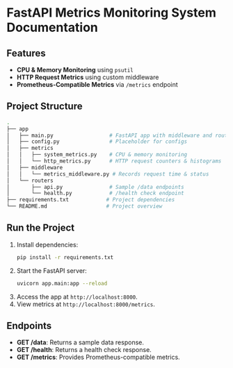 # FastAPI Metrics Monitoring System Documentation

## Features
- **CPU & Memory Monitoring** using `psutil`
- **HTTP Request Metrics** using custom middleware
- **Prometheus-Compatible Metrics** via `/metrics` endpoint

## Project Structure
```bash
.
├── app
│   ├── main.py                  # FastAPI app with middleware and routing
│   ├── config.py                # Placeholder for configs
│   ├── metrics
│   │   ├── system_metrics.py    # CPU & memory monitoring
│   │   └── http_metrics.py      # HTTP request counters & histograms
│   ├── middleware
│   │   └── metrics_middleware.py # Records request time & status
│   └── routers
│       ├── api.py               # Sample /data endpoints
│       └── health.py            # /health check endpoint
├── requirements.txt            # Project dependencies
└── README.md                   # Project overview
```

## Run the Project
1. Install dependencies:
   ```bash
   pip install -r requirements.txt
    ```
2. Start the FastAPI server:
    ```bash
    uvicorn app.main:app --reload
    ```
3. Access the app at `http://localhost:8000`.
4. View metrics at `http://localhost:8000/metrics`.
## Endpoints
- **GET /data**: Returns a sample data response.
- **GET /health**: Returns a health check response.
- **GET /metrics**: Provides Prometheus-compatible metrics.
